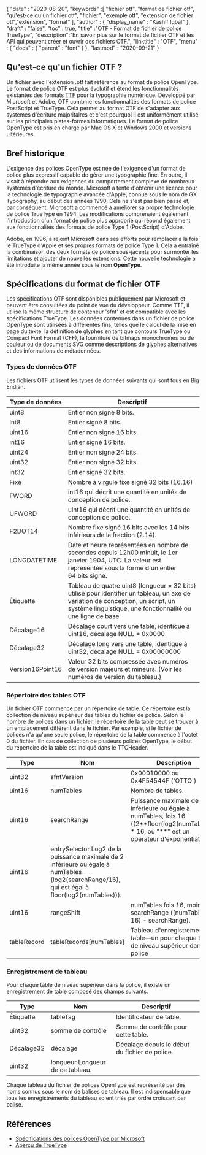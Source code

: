 {
  "date" : "2020-08-20",
  "keywords" :[ "fichier otf", "format de fichier otf", "qu'est-ce qu'un fichier otf", "fichier", "exemple otf", "extension de fichier otf","extension", "format" ],
  "author" : {
    "display_name" : "Kashif Iqbal"
},
  "draft" : "false",
  "toc" : true,
  "title" :"OTF - Format de fichier de police TrueType",
  "description":"En savoir plus sur le format de fichier OTF et les API qui peuvent créer et ouvrir des fichiers OTF.",
  "linktitle" : "OTF",
  "menu" : {
    "docs" : {
      "parent" : "font"
}
},
  "lastmod" : "2020-09-21"
}

## Qu'est-ce qu'un fichier OTF ?

Un fichier avec l'extension .otf fait référence au format de police OpenType. Le format de police OTF est plus évolutif et étend les fonctionnalités existantes des formats [TTF](/fr/font/ttf/) pour la typographie numérique. Développé par Microsoft et Adobe, OTF combine les fonctionnalités des formats de police PostScript et TrueType. Cela permet au format OTF de s'adapter aux systèmes d'écriture majoritaires et c'est pourquoi il est uniformément utilisé sur les principales plates-formes informatiques. Le format de police OpenType est pris en charge par Mac OS X et Windows 2000 et versions ultérieures.

## Bref historique

L'exigence des polices OpenType est née de l'exigence d'un format de police plus expressif capable de gérer une typographie fine. En outre, il visait à répondre aux exigences du comportement complexe de nombreux systèmes d'écriture du monde. Microsoft a tenté d'obtenir une licence pour la technologie de typographie avancée d'Apple, connue sous le nom de GX Typography, au début des années 1990. Cela ne s'est pas bien passé et, par conséquent, Microsoft a commencé à améliorer sa propre technologie de police TrueType en 1994. Les modifications comprenaient également l'introduction d'un format de police plus approprié qui répond également aux fonctionnalités des formats de police Type 1 (PostScript) d'Adobe.

Adobe, en 1996, a rejoint Microsoft dans ses efforts pour remplacer à la fois le TrueType d'Apple et ses propres formats de police Type 1. Cela a entraîné la combinaison des deux formats de police sous-jacents pour surmonter les limitations et ajouter de nouvelles extensions. Cette nouvelle technologie a été introduite la même année sous le nom **OpenType**.

## Spécifications du format de fichier OTF

Les spécifications OTF sont disponibles publiquement par Microsoft et peuvent être consultées du point de vue du développeur. Comme TTF, il utilise la même structure de conteneur 'sfnt' et est compatible avec les spécifications TrueType. Les données contenues dans un fichier de police OpenType sont utilisées à différentes fins, telles que le calcul de la mise en page du texte, la définition de glyphes en tant que contours TrueType ou Compact Font Format (CFF), la fourniture de bitmaps monochromes ou de couleur ou de documents SVG comme descriptions de glyphes alternatives et des informations de métadonnées.

### Types de données OTF
Les fichiers OTF utilisent les types de données suivants qui sont tous en Big Endian.

|Type de données| Descriptif|
---|---|
|uint8| Entier non signé 8 bits.|
|int8| Entier signé 8 bits.|
|uint16| Entier non signé 16 bits.|
|int16| Entier signé 16 bits.|
|uint24| Entier non signé 24 bits.|
|uint32| Entier non signé 32 bits.|
|int32| Entier signé 32 bits.|
|Fixé| Nombre à virgule fixe signé 32 bits (16.16)|
|FWORD| int16 qui décrit une quantité en unités de conception de police.|
|UFWORD| uint16 qui décrit une quantité en unités de conception de police.|
|F2DOT14| Nombre fixe signé 16 bits avec les 14 bits inférieurs de la fraction (2.14).|
|LONGDATETIME| Date et heure représentées en nombre de secondes depuis 12h00 minuit, le 1er janvier 1904, UTC. La valeur est représentée sous la forme d'un entier 64 bits signé.|
|Étiquette| Tableau de quatre uint8 (longueur = 32 bits) utilisé pour identifier un tableau, un axe de variation de conception, un script, un système linguistique, une fonctionnalité ou une ligne de base |
|Décalage16| Décalage court vers une table, identique à uint16, décalage NULL = 0x0000 |
|Décalage32| Décalage long vers une table, identique à uint32, décalage NULL = 0x00000000 |
|Version16Point16| Valeur 32 bits compressée avec numéros de version majeurs et mineurs. (Voir les numéros de version du tableau.)|

### Répertoire des tables OTF

Un fichier OTF commence par un répertoire de table. Ce répertoire est la collection de niveau supérieur des tables du fichier de police. Selon le nombre de polices dans un fichier, le répertoire de la table peut se trouver à un emplacement différent dans le fichier. Par exemple, si le fichier de polices n'a qu'une seule police, le répertoire de la table commence à l'octet 0 du fichier. En cas de collection de plusieurs polices OpenType,
le début du répertoire de la table est indiqué dans le TTCHeader.

|Type |Nom |Description|
---|---|---|
|uint32 |sfntVersion| 0x00010000 ou 0x4F54544F ('OTTO')|
|uint16| numTables |Nombre de tables.|
|uint16| searchRange |Puissance maximale de 2 inférieure ou égale à numTables, fois 16 ((2\**floor(log2(numTables))) * 16, où "**" est un opérateur d'exponentiation).|
|uint16 |entrySelector Log2 de la puissance maximale de 2 inférieure ou égale à numTables (log2(searchRange/16), qui est égal à floor(log2(numTables))).|
|uint16 |rangeShift |numTables fois 16, moins searchRange ((numTables * 16) - searchRange).|
|tableRecord| tableRecords[numTables] | Tableau d'enregistrements de table—un pour chaque table de niveau supérieur dans la police|


### Enregistrement de tableau

Pour chaque table de niveau supérieur dans la police, il existe un enregistrement de table composé des champs suivants.

|Type| Nom| Descriptif|
---|---|---|
|Étiquette| tableTag| Identificateur de table.|
|uint32| somme de contrôle | Somme de contrôle pour cette table.|
|Décalage32| décalage| Décalage depuis le début du fichier de police.|
|uint32| longueur Longueur de ce tableau.|

Chaque tableau du fichier de polices OpenType est représenté par des noms connus sous le nom de balises de tableau. Il est indispensable que tous les enregistrements du tableau soient triés par ordre croissant par balise.

## Références
* [Spécifications des polices OpenType par Microsoft](https://learn.microsoft.com/en-us/typography/opentype/spec/overview)
* [Aperçu de TrueType](https://learn.microsoft.com/en-us/typography/truetype/)

